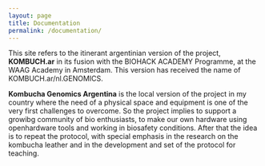 ```yaml
---
layout: page
title: Documentation
permalink: /documentation/
---
```


This site refers to the itinerant argentinian version of the project, **KOMBUCH.ar** in its fusion with the BIOHACK ACADEMY Programme, at the WAAG Academy in Amsterdam.  This version has received the name of KOMBUCH.ar/nl.GENOMICS.

**Kombucha Genomics Argentina** is the local version of the project in my country where the need of a physical space and equipment is one of the very first challenges to overcome. So the project implies to support a growibg community of bio enthusiasts, to make our own hardware using openhardware tools and working in biosafety conditions. After that the idea is to repeat the protocol, with special emphasis in the research on the kombucha leather and in the development and set of the protocol for teaching.

